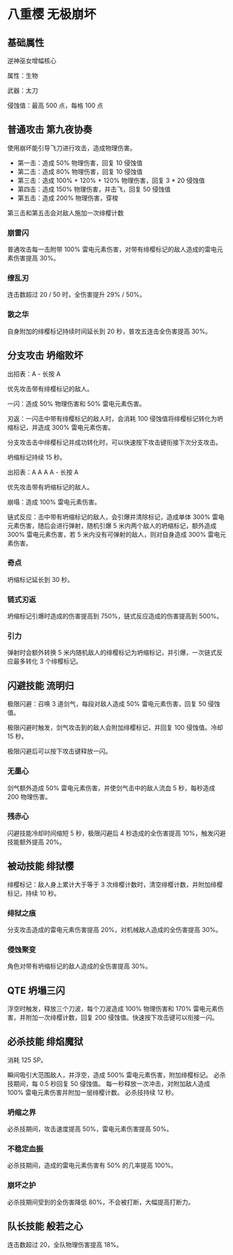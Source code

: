 # 八重樱 无极崩坏

## 基础属性

逆神巫女增幅核心

属性：生物

武器：太刀

侵蚀值：最高 500 点，每格 100 点

## 普通攻击 第九夜协奏

使用崩坏能引导飞刀进行攻击，造成物理伤害。

* 第一击：造成 50% 物理伤害，回复 10 侵蚀值
* 第二击：造成 80% 物理伤害，回复 10 侵蚀值
* 第三击：造成 100% + 120% + 120% 物理伤害，回复 3 * 20 侵蚀值
* 第四击：造成 150% 物理伤害，并击飞，回复 50 侵蚀值
* 第五击：造成 200% 物理伤害，穿梭

第三击和第五击会对敌人施加一次绯樱计数

### 崩雷闪

普通攻击每一击附带 100% 雷电元素伤害，对带有绯樱标记的敌人造成的雷电元素伤害提高 30%。

### 缭乱刃

连击数超过 20 / 50 时，全伤害提升 29% / 50%。

### 散之华

自身附加的绯樱标记持续时间延长到 20 秒，普攻五连击全伤害提高 30%。

## 分支攻击 坍缩败坏

出招表：A - 长按 A

优先攻击带有绯樱标记的敌人。

一闪：造成 50% 物理伤害和 50% 雷电元素伤害。

刃返：一闪击中带有绯樱标记的敌人时，会消耗 100 侵蚀值将绯樱标记转化为坍缩标记，并造成 300% 雷电元素伤害。

分支攻击击中绯樱标记并成功转化时，可以快速按下攻击键衔接下次分支攻击。

坍缩标记持续 15 秒。

出招表：A A A A - 长按 A

优先攻击带有坍缩标记的敌人。

崩塌：造成 100% 雷电元素伤害。

链式反应：击中带有坍缩标记的敌人，会引爆并清除标记，造成单体 300% 雷电元素伤害，随后会进行弹射，随机引爆 5 米内两个敌人的坍缩标记，额外造成 300% 雷电元素伤害，若 5 米内没有可弹射的敌人，则对自身造成 300% 雷电元素伤害。

### 奇点

坍缩标记延长到 30 秒。

### 链式刃返

坍缩标记引爆时造成的伤害提高到 750%，链式反应造成的伤害提高到 500%。

### 引力

弹射时会额外转换 5 米内随机敌人的绯樱标记为坍缩标记，并引爆，一次链式反应最多转化 3 个绯樱标记。

## 闪避技能 流明归

极限闪避：召唤 3 道剑气，每段对敌人造成 50% 雷电元素伤害，回复 50 侵蚀值。

极限闪避时触发，剑气攻击到的敌人会附加绯樱标记，并回复 100 侵蚀值。冷却 15 秒。

极限闪避后可以按下攻击键释放一闪。

### 无墨心

剑气额外造成 50% 雷电元素伤害，并使剑气击中的敌人流血 5 秒，每秒造成 200 物理伤害。

### 残赤心

闪避技能冷却时间缩短 5 秒，极限闪避后 4 秒造成的全伤害提高 10%，触发闪避技能额外提高 20%。

## 被动技能 绯狱樱

绯樱标记：敌人身上累计大于等于 3 次绯樱计数时，清空绯樱计数，并附加绯樱标记，持续 10 秒。

### 绯狱之痕

分支攻击造成的雷电元素伤害提高 20%，对机械敌人造成的全伤害提高 30%。

### 侵蚀聚变

角色对带有坍缩标记的敌人造成的全伤害提高 30%。

## QTE 坍塌三闪

浮空时触发，释放三个刀波，每个刀波造成 100% 物理伤害和 170% 雷电元素伤害，并附加一次绯樱计数，回复 200 侵蚀值。快速按下攻击键可以衔接一闪。

## 必杀技能 绯焰魔狱

消耗 125 SP。

瞬间吸引大范围敌人，并浮空，造成 500% 雷电元素伤害，附加绯樱标记。
必杀技期间，每 0.5 秒回复 50 侵蚀值。
每一秒释放一次冲击，对附加敌人造成 100% 雷电元素伤害并附加一层绯樱计数。
必杀技持续 12 秒。

### 坍缩之界

必杀技期间，攻击速度提高 50%，雷电元素伤害提高 50%。

### 不稳定血振

必杀技期间，造成的雷电元素伤害有 50% 的几率提高 100%。

### 崩坏之护

必杀技期间受到的全伤害降低 80%，不会被打断，大幅提高打断力。

## 队长技能 般若之心

连击数超过 20，全队物理伤害提高 18%。
